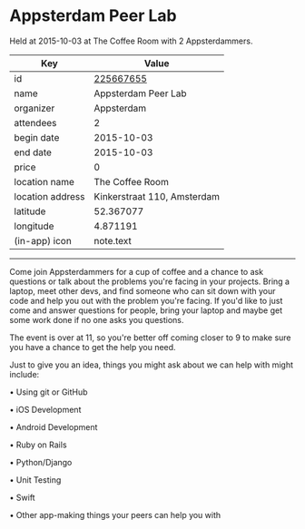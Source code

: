 # Appsterdam Peer Lab
Held at 2015-10-03 at The Coffee Room with 2 Appsterdammers.
        
|Key|Value
|---|---|
|id|[225667655](https://www.meetup.com/appsterdam/events/225667655/)|
|name|Appsterdam Peer Lab|
|organizer|Appsterdam|
|attendees|2|
|begin date|2015-10-03|
|end date|2015-10-03|
|price|0|
|location name|The Coffee Room|
|location address|Kinkerstraat 110, Amsterdam|
|latitude|52.367077|
|longitude|4.871191|
|(in-app) icon|note.text|

---

Come join Appsterdammers for a cup of coffee and a chance to ask questions or talk about the problems you're facing in your projects. Bring a laptop, meet other devs, and find someone who can sit down with your code and help you out with the problem you're facing. If you'd like to just come and answer questions for people, bring your laptop and maybe get some work done if no one asks you questions.

The event is over at 11, so you're better off coming closer to 9 to make sure you have a chance to get the help you need.

Just to give you an idea, things you might ask about we can help with might include:

• Using git or GitHub

• iOS Development

• Android Development

• Ruby on Rails

• Python/Django

• Unit Testing

• Swift

• Other app-making things your peers can help you with


